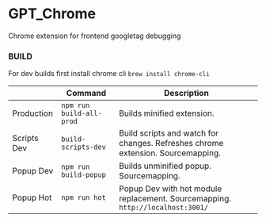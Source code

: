# GPT_Chrome
Chrome extension for frontend googletag debugging

### BUILD
For dev builds first install chrome cli ```brew install chrome-cli```

|                |Command                         |Description                       |
|----------------|-------------------------------|-----------------------------|
|Production|``````npm run build-all-prod`````` |Builds minified extension.|
|Scripts Dev|```build-scripts-dev``` |Build scripts and watch for changes. Refreshes chrome extension. Sourcemapping.|
|Popup Dev|```npm run build-popup```|Builds unminified popup. Sourcemapping.|
|Popup Hot|```npm run hot```|Popup Dev with hot module replacement. Sourcemapping. ```http://localhost:3001/``` |
